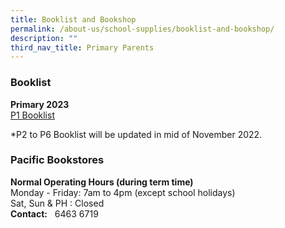 ```yaml
---
title: Booklist and Bookshop
permalink: /about-us/school-supplies/booklist-and-bookshop/
description: ""
third_nav_title: Primary Parents
---
```

### Booklist

  
**Primary 2023**  
[P1 Booklist](https://drive.google.com/file/d/142I66Bp7r5X9E99Kf0xfVQ-WN-6gDy2h/view?usp=share_link)

\*P2 to P6 Booklist will be updated in mid of November 2022.


### Pacific Bookstores

**Normal Operating Hours (during term time)** <br>
Monday - Friday: 7am to 4pm (except school holidays) <br>
Sat, Sun & PH : Closed <br>
**Contact:**   6463 6719